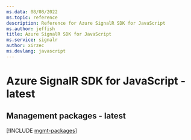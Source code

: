 ```yaml
---
ms.data: 08/08/2022
ms.topic: reference
description: Reference for Azure SignalR SDK for JavaScript
ms.author: jeffish
title: Azure SignalR SDK for JavaScript
ms.service: signalr
author: xirzec
ms.devlang: javascript
---
```

# Azure SignalR SDK for JavaScript - latest

## Management packages - latest
[!INCLUDE [mgmt-packages](signalr-mgmt-index.md)]